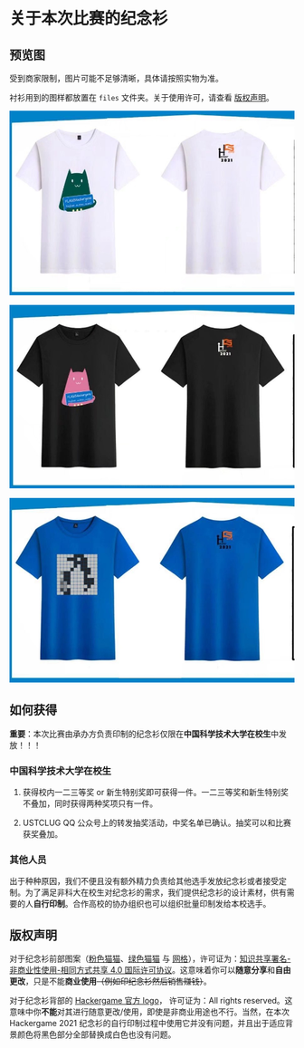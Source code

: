 # 关于本次比赛的纪念衫

## 预览图

受到商家限制，图片可能不足够清晰，具体请按照实物为准。

衬衫用到的图样都放置在 `files` 文件夹。关于使用许可，请查看 [版权声明](#版权声明)。

![preview-white](files/preview-white.jpeg)

![preview-black](files/preview-black.jpeg)

![preview-blue](files/preview-blue.jpeg)

## 如何获得

**重要**：本次比赛由承办方负责印制的纪念衫仅限在**中国科学技术大学在校生**中发放！！！

### 中国科学技术大学在校生

1. 获得校内一二三等奖 or 新生特别奖即可获得一件。一二三等奖和新生特别奖不叠加，同时获得两种奖项只有一件。

2. USTCLUG QQ 公众号上的转发抽奖活动，中奖名单已确认。抽奖可以和比赛获奖叠加。

### 其他人员

出于种种原因，我们不便且没有额外精力负责给其他选手发放纪念衫或者接受定制。为了满足非科大在校生对纪念衫的需求，我们提供纪念衫的设计素材，供有需要的人**自行印制**。合作高校的协办组织也可以组织批量印制发给本校选手。

## 版权声明

对于纪念衫前部图案（[粉色猫猫](files/neko-pink.png)、[绿色猫猫](files/neko-green.png) 与 [网格](files/lug-grid.png)），许可证为：[知识共享署名-非商业性使用-相同方式共享 4.0 国际许可协议](http://creativecommons.org/licenses/by-nc-sa/4.0/)。这意味着你可以**随意分享**和**自由更改**，只是不能**商业使用**~~（例如印纪念衫然后销售赚钱）~~。

对于纪念衫背部的 [Hackergame 官方 logo](files/hg_2021-logo.png)， 许可证为：All rights reserved。这意味中你**不能**对其进行随意更改/使用，即使是非商业用途也不行。当然，在本次 Hackergame 2021 纪念衫的自行印制过程中使用它并没有问题，并且出于适应背景颜色将黑色部分全部替换成白色也没有问题。

